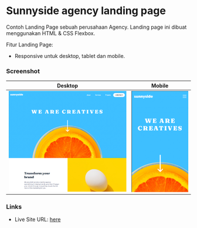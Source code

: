 # Sunnyside agency landing page

Contoh Landing Page sebuah perusahaan Agency. Landing page ini dibuat menggunakan HTML & CSS Flexbox.

Fitur Landing Page:

- Responsive untuk desktop, tablet dan mobile.

### Screenshot

|              Desktop               |            Mobile            |
| :--------------------------------: | :--------------------------: |
| ![Desktop View](./Screenshot1.png) | ![Mobile View](./Mobile.png) |

### Links

- Live Site URL: [here](https://afrizalbs.github.io/sunnyside-agency-landing-page-main/)
